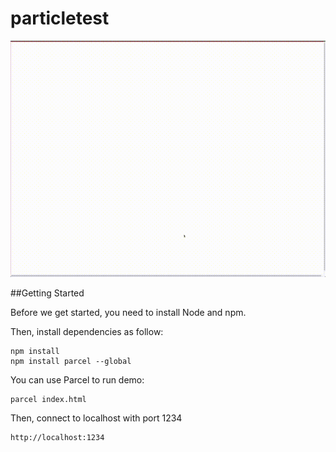 # particletest

![Preview](https://github.com/firekim2/particletest/blob/main/img/git_preview.gif?raw=true)

##Getting Started

Before we get started, you need to install Node and npm.

Then, install dependencies as follow:

```
npm install
npm install parcel --global
```

You can use Parcel to run demo:

```
parcel index.html
```

Then, connect to localhost with port 1234
```
http://localhost:1234
```
